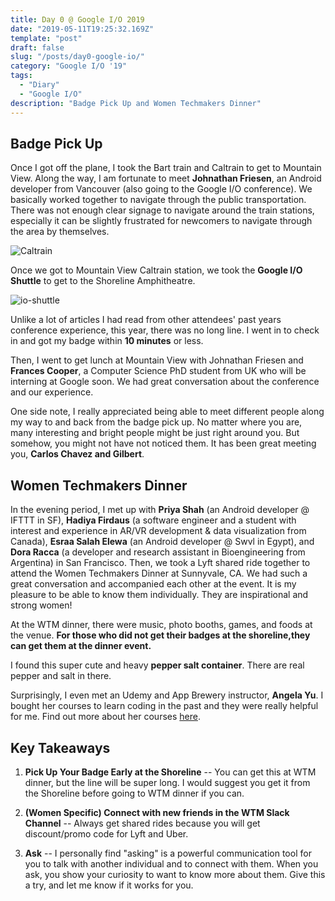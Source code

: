 ```yaml
---
title: Day 0 @ Google I/O 2019
date: "2019-05-11T19:25:32.169Z"
template: "post"
draft: false
slug: "/posts/day0-google-io/"
category: "Google I/O '19"
tags:
  - "Diary"
  - "Google I/O"
description: "Badge Pick Up and Women Techmakers Dinner"
---
```


## Badge Pick Up 

  Once I got off the plane, I took the Bart train and Caltrain to get to Mountain View. Along the way, I am fortunate to meet **Johnathan Friesen**, an Android developer from Vancouver (also going to the Google I/O conference). We basically worked together to navigate through the public transportation. There was not enough clear signage to navigate around the train stations, especially it can be slightly frustrated for newcomers to navigate through the area by themselves. 

  ![Caltrain](/media/Caltrain.jpg) 

  Once we got to Mountain View Caltrain station, we took the **Google I/O Shuttle** to get to the Shoreline Amphitheatre. 

  ![io-shuttle](/media/io-shuttle.jpg) 

  Unlike a lot of articles I had read from other attendees' past years conference experience, this year, there was no long line. I went in to check in and got my badge within **10 minutes** or less. 

  Then, I went to get lunch at Mountain View with Johnathan Friesen and **Frances Cooper**, a Computer Science PhD student from UK who will be interning at Google soon. We had great conversation about the conference and our experience. 

  One side note, I really appreciated being able to meet different people along my way to and back from the badge pick up. No matter where you are, many interesting and bright people might be just right around you. But somehow, you might not have not noticed them. It has been great meeting you, **Carlos Chavez and Gilbert**.

## Women Techmakers Dinner 

  In the evening period, I met up with **Priya Shah** (an Android developer @ IFTTT in SF), **Hadiya Firdaus** (a software engineer and a student with interest and experience in AR/VR development & data visualization from Canada), **Esraa Salah Elewa** (an Android developer @ Swvl in Egypt), and **Dora Racca** (a developer and research assistant in Bioengineering from Argentina) in San Francisco. Then, we took a Lyft shared ride together to attend the Women Techmakers Dinner at Sunnyvale, CA. We had such a great conversation and accompanied each other at the event. It is my pleasure to be able to know them individually. They are inspirational and strong women! 


  At the WTM dinner, there were music, photo booths, games, and foods at the venue. **For those who did not get their badges at the shoreline,they can get them at the dinner event.** 
  
  I found this super cute and heavy **pepper salt container**. There are real pepper and salt in there. 


  Surprisingly, I even met an Udemy and App Brewery instructor, **Angela Yu**. I bought her courses to learn coding in the past and they were really helpful for me. Find out more about her courses [here](https://www.udemy.com/user/4b4368a3-b5c8-4529-aa65-2056ec31f37e/). 


## Key Takeaways 

  1. **Pick Up Your Badge Early at the Shoreline** -- You can get this at WTM dinner, but the line will be super long. I would suggest you get it from the Shoreline before going to WTM dinner if you can.

  2.  **(Women Specific) Connect with new friends in the WTM Slack Channel** -- Always get shared rides because you will get discount/promo code for Lyft and Uber. 

  3. **Ask** -- I personally find "asking" is a powerful communication tool for you to talk with another individual and to connect with them. When you ask, you show your curiosity to want to know more about them. Give this a try, and let me know if it works for you. 



  









